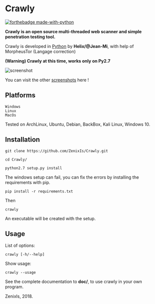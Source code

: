 # Crawly

[![forthebadge made-with-python](http://ForTheBadge.com/images/badges/made-with-python.svg)](https://www.python.org/)

**Crawly is an open source multi-threaded web scanner and simple penetration testing tool.**

Crawly is developed in [Python](https://www.python.org/) by **Helix/@Jean-Mi**, with help of MorpheusTor (Langage correction)

**(Warning) Crawly at this time, works only on Py2.7**

![screenshot](https://github.com/ZenixIs/Crawly/blob/master/screens/crawly_front.png)

You can visit the other [screenshots](https://github.com/Crawly/blob/master/screens/) here !

Platforms
----

	Windows
	Linux
	MacOs

Tested on ArchLinux, Ubuntu, Debian, BackBox, Kali Linux, Windows 10.

Installation
----


	git clone https://github.com/ZenixIs/Crawly.git
	
	cd Crawly/

	python2.7 setup.py install

The windows setup can fail, you can fix the errors by installing the requirements with pip.
	
	pip install -r requirements.txt

Then
	
	crawly

An executable will be created with the setup.

Usage
----

List of options:

	crawly [-h/--help]

Show usage:

	crawly --usage


See the complete documentation to **doc/**, to use crawly in your own program.

ZenixIs, 2018.
